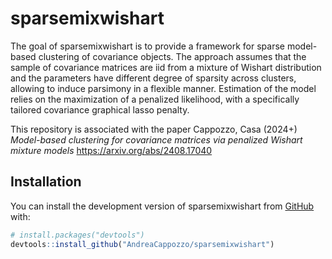 
<!-- README.md is generated from README.Rmd. Please edit that file -->

# sparsemixwishart

The goal of sparsemixwishart is to provide a framework for sparse
model-based clustering of covariance objects. The approach assumes that
the sample of covariance matrices are iid from a mixture of Wishart
distribution and the parameters have different degree of sparsity across
clusters, allowing to induce parsimony in a flexible manner. Estimation
of the model relies on the maximization of a penalized likelihood, with
a specifically tailored covariance graphical lasso penalty.

This repository is associated with the paper Cappozzo, Casa (2024+)
*Model-based clustering for covariance matrices via penalized Wishart
mixture models* <https://arxiv.org/abs/2408.17040>

## Installation

You can install the development version of sparsemixwishart from
[GitHub](https://github.com/) with:

``` r
# install.packages("devtools")
devtools::install_github("AndreaCappozzo/sparsemixwishart")
```
